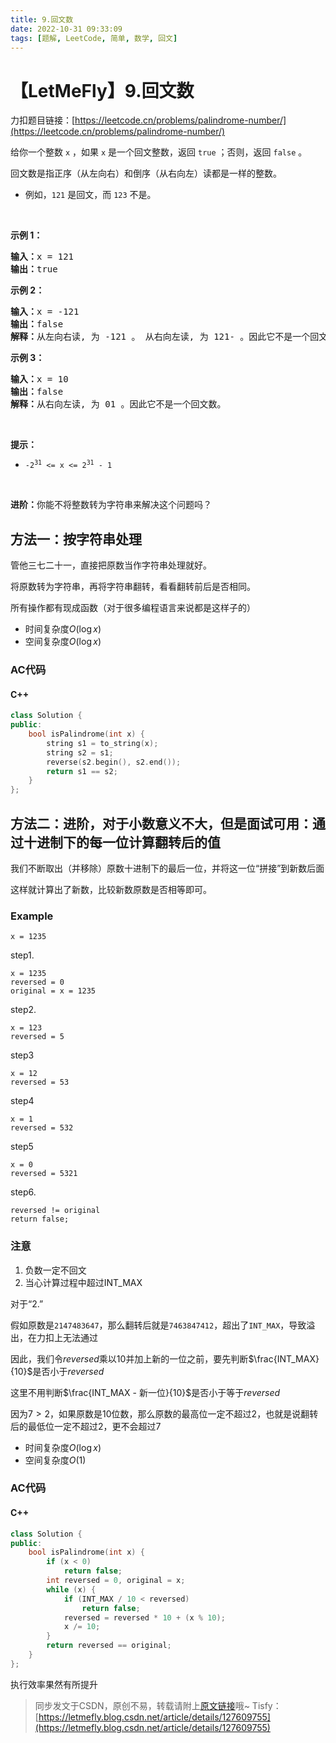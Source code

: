 ```yaml
---
title: 9.回文数
date: 2022-10-31 09:33:09
tags: [题解, LeetCode, 简单, 数学, 回文]
---
```


# 【LetMeFly】9.回文数

力扣题目链接：[https://leetcode.cn/problems/palindrome-number/](https://leetcode.cn/problems/palindrome-number/)

<p>给你一个整数 <code>x</code> ，如果 <code>x</code> 是一个回文整数，返回 <code>true</code> ；否则，返回 <code>false</code> 。</p>

<p>回文数是指正序（从左向右）和倒序（从右向左）读都是一样的整数。</p>

<ul>
	<li>例如，<code>121</code> 是回文，而 <code>123</code> 不是。</li>
</ul>

<p>&nbsp;</p>

<p><strong>示例 1：</strong></p>

<pre>
<strong>输入：</strong>x = 121
<strong>输出：</strong>true
</pre>

<p><strong>示例&nbsp;2：</strong></p>

<pre>
<strong>输入：</strong>x = -121
<strong>输出：</strong>false
<strong>解释：</strong>从左向右读, 为 -121 。 从右向左读, 为 121- 。因此它不是一个回文数。
</pre>

<p><strong>示例 3：</strong></p>

<pre>
<strong>输入：</strong>x = 10
<strong>输出：</strong>false
<strong>解释：</strong>从右向左读, 为 01 。因此它不是一个回文数。
</pre>

<p>&nbsp;</p>

<p><strong>提示：</strong></p>

<ul>
	<li><code>-2<sup>31</sup>&nbsp;&lt;= x &lt;= 2<sup>31</sup>&nbsp;- 1</code></li>
</ul>

<p>&nbsp;</p>

<p><strong>进阶：</strong>你能不将整数转为字符串来解决这个问题吗？</p>


    
## 方法一：按字符串处理

管他三七二十一，直接把原数当作字符串处理就好。

将原数转为字符串，再将字符串翻转，看看翻转前后是否相同。

所有操作都有现成函数（对于很多编程语言来说都是这样子的）

+ 时间复杂度$O(\log x)$
+ 空间复杂度$O(\log x)$

### AC代码

#### C++

```cpp
class Solution {
public:
    bool isPalindrome(int x) {
        string s1 = to_string(x);
        string s2 = s1;
        reverse(s2.begin(), s2.end());
        return s1 == s2;
    }
};
```

## 方法二：进阶，对于小数意义不大，但是面试可用：通过十进制下的每一位计算翻转后的值

我们不断取出（并移除）原数十进制下的最后一位，并将这一位“拼接”到新数后面

这样就计算出了新数，比较新数原数是否相等即可。

### Example

```
x = 1235
```

step1.

```
x = 1235
reversed = 0
original = x = 1235
```

step2.

```
x = 123
reversed = 5
```

step3

```
x = 12
reversed = 53
```

step4

```
x = 1
reversed = 532
```

step5

```
x = 0
reversed = 5321
```

step6.

```
reversed != original
return false;
```

### 注意

1. 负数一定不回文
2. 当心计算过程中超过INT_MAX

对于“2.”

假如原数是```2147483647```，那么翻转后就是```7463847412```，超出了```INT_MAX```，导致溢出，在力扣上无法通过

因此，我们令$reversed$乘以$10$并加上新的一位之前，要先判断$\frac{INT_MAX}{10}$是否小于$reversed$

这里不用判断$\frac{INT_MAX - 新一位}{10}$是否小于等于$reversed$

因为$7>2$，如果原数是$10$位数，那么原数的最高位一定不超过$2$，也就是说翻转后的最低位一定不超过$2$，更不会超过$7$

+ 时间复杂度$O(\log x)$
+ 空间复杂度$O(1)$

### AC代码

#### C++

```cpp
class Solution {
public:
    bool isPalindrome(int x) {
        if (x < 0)
            return false;
        int reversed = 0, original = x;
        while (x) {
            if (INT_MAX / 10 < reversed)
                return false;
            reversed = reversed * 10 + (x % 10);
            x /= 10;
        }
        return reversed == original;
    }
};
```

执行效率果然有所提升

> 同步发文于CSDN，原创不易，转载请附上[原文链接](https://blog.tisfy.eu.org/2022/10/31/LeetCode%200009.%E5%9B%9E%E6%96%87%E6%95%B0/)哦~
> Tisfy：[https://letmefly.blog.csdn.net/article/details/127609755](https://letmefly.blog.csdn.net/article/details/127609755)
